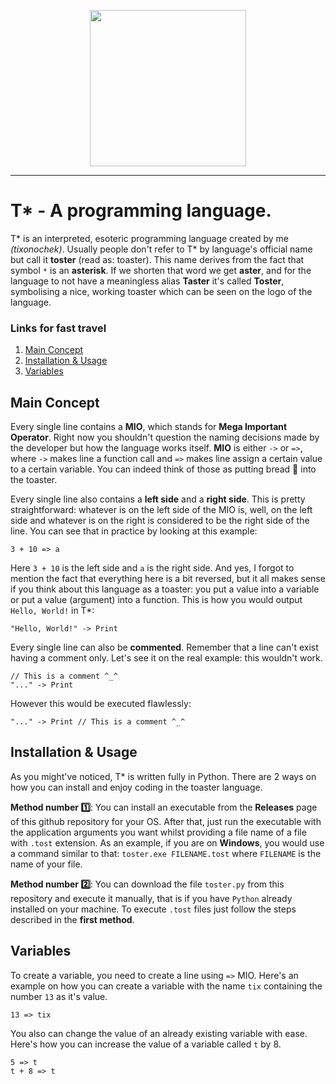 <p align="center">
<a href="https://ibb.co/V2GYm6g"><img src="https://i.ibb.co/zGgVJdX/T-Logo-1.png" width=250 height=250></a>
</p>

------------------------
# T* - A programming language.
T* is an interpreted, esoteric programming language created by me _(tixonochek)_. Usually people don't refer to T* by language's official name but call it **toster** (read as: toaster). This name derives from the fact that symbol `*` is an **asterisk**. If we shorten that word we get **aster**, and for the language to not have a meaningless alias **Taster** it's called **Toster**, symbolising a nice, working toaster which can be seen on the logo of the language.

### Links for fast travel
1. [Main Concept](#main-concept)
2. [Installation & Usage](#installation-&-usage)
3. [Variables](#variables)

## Main Concept
Every single line contains a **MIO**, which stands for **Mega Important Operator**. Right now you shouldn't question the naming decisions made by the developer but how the language works itself. **MIO** is either `->` or `=>`, where `->` makes line a function call and `=>` makes line assign a certain value to a certain variable. You can indeed think of those as putting bread 🍞 into the toaster. 

Every single line also contains a **left side** and a **right side**. This is pretty straightforward: whatever is on the left side of the MIO is, well, on the left side and whatever is on the right is considered to be the right side of the line. You can see that in practice by looking at this example:
```toster
3 + 10 => a
```
Here `3 + 10` is the left side and `a` is the right side. And yes, I forgot to mention the fact that everything here is a bit reversed, but it all makes sense if you think about this language as a toaster: you put a value into a variable or put a value (argument) into a function. This is how you would output `Hello, World!` in T*:
```toster
"Hello, World!" -> Print
```

Every single line can also be **commented**. Remember that a line can't exist having a comment only. Let's see it on the real example: this wouldn't work.
```toster
// This is a comment ^_^
"..." -> Print
```
However this would be executed flawlessly:
```toster
"..." -> Print // This is a comment ^_^
```

## Installation & Usage
As you might've noticed, T* is written fully in Python. There are 2 ways on how you can install and enjoy coding in the toaster language.

**Method number 1️⃣**: You can install an executable from the **Releases** page of this github repository for your OS. After that, just run the executable with the application arguments you want whilst providing a file name of a file with `.tost` extension. As an example, if you are on **Windows**, you would use a command similar to that: `toster.exe FILENAME.tost` where `FILENAME` is the name of your file.

**Method number 2️⃣**: You can download the file `toster.py` from this repository and execute it manually, that is if you have `Python` already installed on your machine. To execute `.tost` files just follow the steps described in the __first method__.

## Variables
To create a variable, you need to create a line using `=>` MIO. Here's an example on how you can create a variable with the name `tix` containing the number `13` as it's value. 
```toster
13 => tix
```
You also can change the value of an already existing variable with ease. Here's how you can increase the value of a variable called `t` by 8.
```toster
5 => t
t + 8 => t
```
